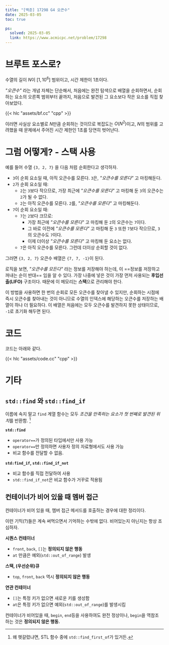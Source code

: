 ```yaml
---
title: "[백준] 17298 G4 오큰수"
date: 2025-03-05
toc: true

ps:
  solved: 2025-03-05
  link: https://www.acmicpc.net/problem/17298
---
```


<!-- 

60분, 못 풀었음

-->

# 브루트 포스로?

수열의 길이 $N$이 $[1, 10^6]$ 범위이고, 시간 제한이 1초이다.

*"오큰수"* 라는 개념 자체는 단순해서, 처음에는 완전 탐색으로 배열을 순회하면서, 순회하는 요소의 오른쪽 범위부터 끝까지, 처음으로 발견된 그 요소보다 작은 요소를 직접 찾아보았다.

{{< hlc "assets/bf.cc" "cpp" >}}

이러면 사실상 요소별로 $N$만큼 순회하는 것이므로 복잡도는 $O(N^2)$이고, $N$의 범위를 고려했을 때 문제에서 주어진 시간 제한인 1초를 당연히 벗어난다.

# 그럼 어떻게? - 스택 사용

예를 들어 수열 `{3, 2, 7}` 을 다음 처럼 순회한다고 생각하자.

* `3`이 순회 요소일 때, 아직 오큰수를 모른다. `3`은, *"오큰수를 모른다"* 고 마킹해둔다.
* `2`가 순회 요소일 때:
  * `2`는 `3`보다 작으므로, 가장 최근에 *"오큰수를 모른다"* 고 마킹해 둔 `3`의 오큰수는 `2`가 될 수 없다.
  * `2`는 아직 오큰수를 모른다. `2`를, *"오큰수를 모른다"* 고 마킹해둔다.
* `7`이 순회 요소일 때:
  * `7`는 `2`보다 크므로: 
    * 가장 최근에 *"오큰수를 모른다"* 고 마킹해 둔 `2`의 오큰수는 `7`이다.
    * 그 바로 이전에 *"오큰수를 모른다"* 고 마킹해 둔 `3` 또한 `7`보다 작으므로, `3`의 오큰수도 `7`이다.
    * 이제 더이상 *"오큰수를 모른다"* 고 마킹해 둔 요소는 없다.
  * `7`은 아직 오큰수를 모른다. 그런데 더이상 순회할 것이 없다.

그러면 `{3, 2, 7}` 오큰수 배열은 `{7, 7, -1}`이 된다.

로직을 보면, *"오큰수를 모든다"* 라는 정보를 저장해야 하는데, 이 ==정보를 저장하고 꺼내는 순이 반대== 임을 알 수 있다. 가장 나중에 넣은 것이 가장 먼저 사용되는 **후입선출(LIFO)** 구조이다. 때문에 이 메모리는 **스택**으로 관리해야 한다.

이 방법을 사용하면 한 번의 순회로 모든 오큰수를 찾아낼 수 있지만, 순회하는 시점에 즉시 오큰수를 찾아내는 것이 아니므로 수열의 인덱스에 해당하는 오큰수를 저장하는 배열이 하나 더 필요하다. 이 배열은 처음에는 모두 오큰수를 발견하지 못한 상태이므로, `-1`로 초기화 해두면 된다.

# 코드

코드는 아래와 같다.

{{< hlc "assets/code.cc" "cpp" >}}

# 기타

## `std::find` 와 `std::find_if`

이름에 속지 말고 `find` 계열 함수는 모두 *조건을 만족하는 요소가 첫 번째로 발견된 위치*를 반환함. [^1] 

[^1]: 왜 헷갈렸냐면, STL 함수 중에 `std::find_first_of`가 있거든.

**`std::find`**

* `operator==`가 정의된 타입에서만 사용 가능
* `operator==`만 정의하면 사용자 정의 자료형에서도 사용 가능
* 비교 함수를 전달할 수 없음.

**`std:find_if`, `std::find_if_not`**

* 비교 함수를 직접 전달하여 사용
* `std::find_if_not`은 비교 함수가 거꾸로 적용됨

## 컨테이너가 비어 있을 때 멤버 접근

컨테이너가 비어 있을 때, 멤버 접근 메서드를 호출하는 경우에 대한 정리이다.

이런 기믹(?)들은 계속 써먹으면서 기억하는 수밖에 없다. 
비어있는지 아닌지는 항상 조심하자.

**시퀀스 컨테이너**

* `front`, `back`, `[]`는 **정의되지 않은 행동**
* `at` 만큼은 예외(`std::out_of_range`) 발생

**스택, (우선순위)큐**

* `top`, `front`, `back` 역시 **정의되지 않은 행동**

**연관 컨테이너**

* `[]`는 특정 키가 없으면 새로운 키를 생성함
* `at`은 특정 키가 없으면 예외(`std::out_of_range`)를 발생시킴

컨테이너가 비어있을 때, `begin`, `end`등을 사용하여도 완전 정상이나, `begin`을 역참조 하는 것은 **정의되지 않은 행동.**
